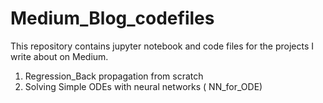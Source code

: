 # Medium_Blog_codefiles
This repository contains jupyter notebook and code files for the projects I write about on Medium.  
1) Regression_Back propagation from scratch
2) Solving Simple ODEs with neural networks ( NN_for_ODE)
